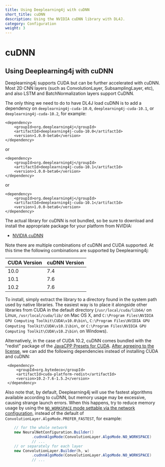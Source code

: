 ```yaml
---
title: Using Deeplearning4j with cuDNN
short_title: cuDNN
description: Using the NVIDIA cuDNN library with DL4J.
category: Configuration
weight: 3
---
```


# cuDNN

## Using Deeplearning4j with cuDNN

Deeplearning4j supports CUDA but can be further accelerated with cuDNN. Most 2D CNN layers \(such as ConvolutionLayer, SubsamplingLayer, etc\), and also LSTM and BatchNormalization layers support CuDNN.

The only thing we need to do to have DL4J load cuDNN is to add a dependency on `deeplearning4j-cuda-10.0`, `deeplearning4j-cuda-10.1`, or `deeplearning4j-cuda-10.2`, for example:

```markup
<dependency>
    <groupId>org.deeplearning4j</groupId>
    <artifactId>deeplearning4j-cuda-10.0</artifactId>
    <version>1.0.0-beta6</version>
</dependency>
```

or

```markup
<dependency>
    <groupId>org.deeplearning4j</groupId>
    <artifactId>deeplearning4j-cuda-10.1</artifactId>
    <version>1.0.0-beta6</version>
</dependency>
```

or

```markup
<dependency>
    <groupId>org.deeplearning4j</groupId>
    <artifactId>deeplearning4j-cuda-10.1</artifactId>
    <version>1.0.0-beta6</version>
</dependency>
```

The actual library for cuDNN is not bundled, so be sure to download and install the appropriate package for your platform from NVIDIA:

* [NVIDIA cuDNN](https://developer.nvidia.com/cudnn)

Note there are multiple combinations of cuDNN and CUDA supported. At this time the following combinations are supported by Deeplearning4j:

| CUDA Version | cuDNN Version |
| :--- | :--- |
| 10.0 | 7.4 |
| 10.1 | 7.6 |
| 10.2 | 7.6 |

To install, simply extract the library to a directory found in the system path used by native libraries. The easiest way is to place it alongside other libraries from CUDA in the default directory \(`/usr/local/cuda/lib64/` on Linux, `/usr/local/cuda/lib/` on Mac OS X, and `C:\Program Files\NVIDIA GPU Computing Toolkit\CUDA\v10.0\bin\`, `C:\Program Files\NVIDIA GPU Computing Toolkit\CUDA\v10.1\bin\`, or `C:\Program Files\NVIDIA GPU Computing Toolkit\CUDA\v10.2\bin\` on Windows\).

Alternatively, in the case of CUDA 10.2, cuDNN comes bundled with the "redist" package of the [JavaCPP Presets for CUDA](https://github.com/bytedeco/javacpp-presets/tree/master/cuda). [After agreeing to the license](https://github.com/bytedeco/javacpp-presets/tree/master/cuda#license-agreements), we can add the following dependencies instead of installing CUDA and cuDNN:

```markup
 <dependency>
     <groupId>org.bytedeco</groupId>
     <artifactId>cuda-platform-redist</artifactId>
     <version>10.2-7.6-1.5.2</version>
 </dependency>
```

Also note that, by default, Deeplearning4j will use the fastest algorithms available according to cuDNN, but memory usage may be excessive, causing strange launch errors. When this happens, try to reduce memory usage by using the [`NO_WORKSPACE` mode settable via the network configuration](/api/%7B%7Bpage.version%7D%7D/org/deeplearning4j/nn/conf/layers/ConvolutionLayer.Builder.html#cudnnAlgoMode-org.deeplearning4j.nn.conf.layers.ConvolutionLayer.AlgoMode-), instead of the default of `ConvolutionLayer.AlgoMode.PREFER_FASTEST`, for example:

```java
    // for the whole network
    new NeuralNetConfiguration.Builder()
            .cudnnAlgoMode(ConvolutionLayer.AlgoMode.NO_WORKSPACE)
            // ...
    // or separately for each layer
    new ConvolutionLayer.Builder(h, w)
            .cudnnAlgoMode(ConvolutionLayer.AlgoMode.NO_WORKSPACE)
            // ...
```

